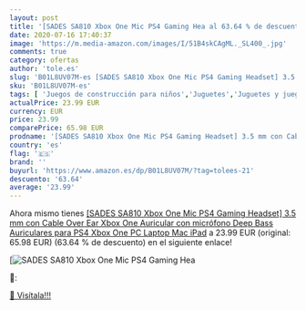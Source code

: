 ```yaml
---
layout: post
title: '[SADES SA810 Xbox One Mic PS4 Gaming Hea al 63.64 % de descuento'
date: 2020-07-16 17:40:37
image: 'https://m.media-amazon.com/images/I/51B4skCAgML._SL400_.jpg'
comments: true
category: ofertas
author: 'tole.es'
slug: 'B01L8UV07M-es [SADES SA810 Xbox One Mic PS4 Gaming Headset] 3.5 mm con...'
sku: 'B01L8UV07M-es'
tags: [ 'Juegos de construcción para niños','Juguetes','Juguetes y juegos','ps4','xbox', ]
actualPrice: 23.99 EUR
currency: EUR
price: 23.99
comparePrice: 65.98 EUR
prodname: '[SADES SA810 Xbox One Mic PS4 Gaming Headset] 3.5 mm con Cable Over Ear Xbox One Auricular con micrófono Deep Bass Auriculares para PS4 Xbox One PC Laptop Mac iPad'
country: 'es'
flag: '🇪🇸'
brand: ''
buyurl: 'https://www.amazon.es/dp/B01L8UV07M/?tag=tolees-21'
descuento: '63.64'
average: '23.99'
---
```


Ahora mismo tienes [[SADES SA810 Xbox One Mic PS4 Gaming Headset] 3.5 mm con Cable Over Ear Xbox One Auricular con micrófono Deep Bass Auriculares para PS4 Xbox One PC Laptop Mac iPad](https://www.amazon.es/dp/B01L8UV07M/?tag=tolees-21) a 23.99 EUR (original: 65.98 EUR) (63.64 %  de descuento) en el siguiente enlace!

[![[SADES SA810 Xbox One Mic PS4 Gaming Hea](https://m.media-amazon.com/images/I/51B4skCAgML._SL400_.jpg)](https://www.amazon.es/dp/B01L8UV07M/?tag=tolees-21)

🔎:


[🛒 Visítala!!!](https://www.amazon.es/dp/B01L8UV07M/?tag=tolees-21)
